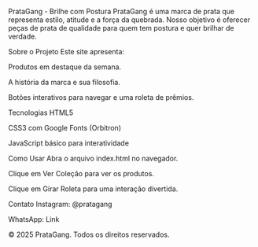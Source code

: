 PrataGang - Brilhe com Postura
PrataGang é uma marca de prata que representa estilo, atitude e a força da quebrada. Nosso objetivo é oferecer peças de prata de qualidade para quem tem postura e quer brilhar de verdade.

Sobre o Projeto
Este site apresenta:

Produtos em destaque da semana.

A história da marca e sua filosofia.

Botões interativos para navegar e uma roleta de prêmios.

Tecnologias
HTML5

CSS3 com Google Fonts (Orbitron)

JavaScript básico para interatividade

Como Usar
Abra o arquivo index.html no navegador.

Clique em Ver Coleção para ver os produtos.

Clique em Girar Roleta para uma interação divertida.

Contato
Instagram: @pratagang

WhatsApp: Link

© 2025 PrataGang. Todos os direitos reservados.
